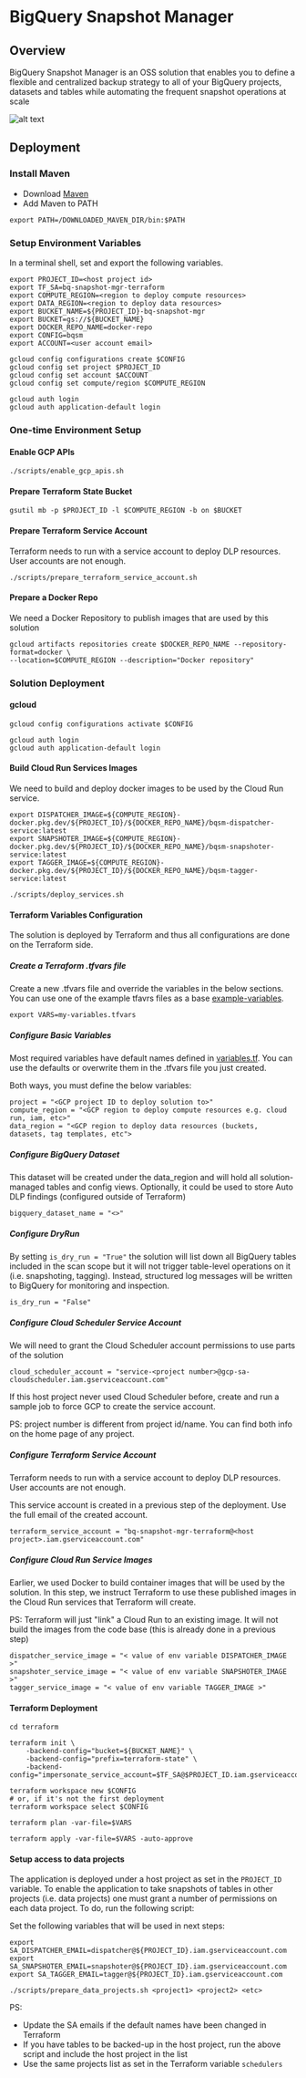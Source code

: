 # BigQuery Snapshot Manager

## Overview

BigQuery Snapshot Manager is an OSS solution that enables you to define
a flexible and centralized backup strategy to all of your BigQuery projects, datasets and tables
while automating the frequent snapshot operations at scale

![alt text](diagrams/architecture.jpeg)


## Deployment

### Install Maven
* Download [Maven](https://maven.apache.org/download.cgi)
* Add Maven to PATH
```
export PATH=/DOWNLOADED_MAVEN_DIR/bin:$PATH
```
### Setup Environment Variables

In a terminal shell, set and export the following variables.

```
export PROJECT_ID=<host project id>
export TF_SA=bq-snapshot-mgr-terraform
export COMPUTE_REGION=<region to deploy compute resources>
export DATA_REGION=<region to deploy data resources>
export BUCKET_NAME=${PROJECT_ID}-bq-snapshot-mgr
export BUCKET=gs://${BUCKET_NAME}
export DOCKER_REPO_NAME=docker-repo
export CONFIG=bqsm
export ACCOUNT=<user account email>

gcloud config configurations create $CONFIG
gcloud config set project $PROJECT_ID
gcloud config set account $ACCOUNT
gcloud config set compute/region $COMPUTE_REGION

gcloud auth login
gcloud auth application-default login
```

### One-time Environment Setup

#### Enable GCP APIs

```
./scripts/enable_gcp_apis.sh
```

#### Prepare Terraform State Bucket

```
gsutil mb -p $PROJECT_ID -l $COMPUTE_REGION -b on $BUCKET
```

#### Prepare Terraform Service Account

Terraform needs to run with a service account to deploy DLP resources. User accounts are not enough.  

```
./scripts/prepare_terraform_service_account.sh
```

#### Prepare a Docker Repo

We need a Docker Repository to publish images that are used by this solution

```
gcloud artifacts repositories create $DOCKER_REPO_NAME --repository-format=docker \
--location=$COMPUTE_REGION --description="Docker repository"
```

### Solution Deployment

#### gcloud
```
gcloud config configurations activate $CONFIG

gcloud auth login
gcloud auth application-default login 
```
#### Build Cloud Run Services Images

We need to build and deploy docker images to be used by the Cloud Run service.

```
export DISPATCHER_IMAGE=${COMPUTE_REGION}-docker.pkg.dev/${PROJECT_ID}/${DOCKER_REPO_NAME}/bqsm-dispatcher-service:latest
export SNAPSHOTER_IMAGE=${COMPUTE_REGION}-docker.pkg.dev/${PROJECT_ID}/${DOCKER_REPO_NAME}/bqsm-snapshoter-service:latest
export TAGGER_IMAGE=${COMPUTE_REGION}-docker.pkg.dev/${PROJECT_ID}/${DOCKER_REPO_NAME}/bqsm-tagger-service:latest

./scripts/deploy_services.sh
```

#### Terraform Variables Configuration

The solution is deployed by Terraform and thus all configurations are done
on the Terraform side.

##### Create a Terraform .tfvars file

Create a new .tfvars file and override the variables in the below sections. You can use one of the example
tfavrs files as a base [example-variables](terraform/example-variables.tfvars). 

```
export VARS=my-variables.tfvars
```

##### Configure Basic Variables

Most required variables have default names defined in [variables.tf](terraform/variables.tf).
You can use the defaults or overwrite them in the .tfvars file you just created.

Both ways, you must define the below variables:

```
project = "<GCP project ID to deploy solution to>"
compute_region = "<GCP region to deploy compute resources e.g. cloud run, iam, etc>"
data_region = "<GCP region to deploy data resources (buckets, datasets, tag templates, etc">
```

##### Configure BigQuery Dataset  

This dataset will be created under the data_region and will
hold all solution-managed tables and config views. Optionally, it could 
be used to store Auto DLP findings (configured outside of Terraform)

```
bigquery_dataset_name = "<>"
```

##### Configure DryRun

By setting `is_dry_run = "True"` the solution will list down all BigQuery tables
included in the scan scope but it will not trigger table-level operations
on it (i.e. snapshoting, tagging). Instead, structured log messages will be written to BigQuery for 
monitoring and inspection.

```
is_dry_run = "False"
```

##### Configure Cloud Scheduler Service Account

We will need to grant the Cloud Scheduler account permissions to use parts of the solution 

```
cloud_scheduler_account = "service-<project number>@gcp-sa-cloudscheduler.iam.gserviceaccount.com"
```

If this host project never used Cloud Scheduler before, create and run a sample job to force GCP to create the service account.

PS: project number is different from project id/name. You can find both info on the home page of any project.

##### Configure Terraform Service Account

Terraform needs to run with a service account to deploy DLP resources. User accounts are not enough.  

This service account is created in a previous step of the deployment. Use the full email of the created account.
```
terraform_service_account = "bq-snapshot-mgr-terraform@<host project>.iam.gserviceaccount.com"
```

##### Configure Cloud Run Service Images

Earlier, we used Docker to build container images that will be used by the solution.
In this step, we instruct Terraform to use these published images in the Cloud Run services
that Terraform will create. 

PS: Terraform will just "link" a Cloud Run to an existing image. It will not build the images from the code base (this 
is already done in a previous step)

```
dispatcher_service_image = "< value of env variable DISPATCHER_IMAGE >"
snapshoter_service_image = "< value of env variable SNAPSHOTER_IMAGE >"
tagger_service_image = "< value of env variable TAGGER_IMAGE >"
``` 

#### Terraform Deployment

```
cd terraform

terraform init \
    -backend-config="bucket=${BUCKET_NAME}" \
    -backend-config="prefix=terraform-state" \
    -backend-config="impersonate_service_account=$TF_SA@$PROJECT_ID.iam.gserviceaccount.com"

terraform workspace new $CONFIG
# or, if it's not the first deployment
terraform workspace select $CONFIG

terraform plan -var-file=$VARS

terraform apply -var-file=$VARS -auto-approve

```

#### Setup access to data projects

The application is deployed under a host project as set in the `PROJECT_ID` variable.
To enable the application to take snapshots of tables in other projects (i.e. data projects) one must grant a number of
permissions on each data project. To do, run the following script:

Set the following variables that will be used in next steps:

```
export SA_DISPATCHER_EMAIL=dispatcher@${PROJECT_ID}.iam.gserviceaccount.com
export SA_SNAPSHOTER_EMAIL=snapshoter@${PROJECT_ID}.iam.gserviceaccount.com
export SA_TAGGER_EMAIL=tagger@${PROJECT_ID}.iam.gserviceaccount.com

./scripts/prepare_data_projects.sh <project1> <project2> <etc>
```

PS: 
* Update the SA emails if the default names have been changed in Terraform  
* If you have tables to be backed-up in the host project, run the above script and include the host project in the list
* Use the same projects list as set in the Terraform variable `schedulers`


  